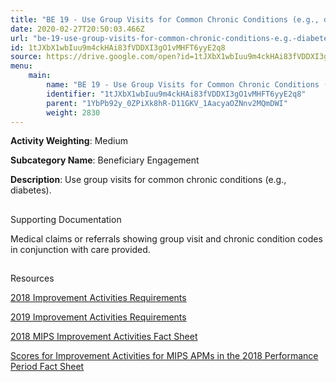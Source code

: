 ```yaml
---
title: "BE 19 - Use Group Visits for Common Chronic Conditions (e.g., diabetes)"
date: 2020-02-27T20:50:03.466Z
url: "be-19-use-group-visits-for-common-chronic-conditions-e.g.-diabetes.md"
id: 1tJXbX1wbIuu9m4ckHAi83fVDDXI3gO1vMHFT6yyE2q8
source: https://drive.google.com/open?id=1tJXbX1wbIuu9m4ckHAi83fVDDXI3gO1vMHFT6yyE2q8
menu:
    main:
        name: "BE 19 - Use Group Visits for Common Chronic Conditions (e.g., diabetes)"
        identifier: "1tJXbX1wbIuu9m4ckHAi83fVDDXI3gO1vMHFT6yyE2q8"
        parent: "1YbPb92y_0ZPiXk8hR-D11GKV_1AacyaOZNnv2MQmDWI"
        weight: 2830
---
```









**Activity Weighting**: Medium

**Subcategory Name**: Beneficiary Engagement

**Description**: Use group visits for common chronic conditions (e.g., diabetes).







## 

Supporting Documentation

Medical claims or referrals showing group visit and chronic condition codes in conjunction with care provided.







## 

Resources

[2018 Improvement Activities Requirements](https://qpp.cms.gov/mips/improvement-activities?py=2018)

[2019 Improvement Activities Requirements](https://qpp.cms.gov/mips/improvement-activities?py=2019)

[2018 MIPS Improvement Activities Fact Sheet](https://qpp.cms.gov/resource/2018%20MIPS%20Improvement%20Activities%20Fact%20Sheet)

[Scores for Improvement Activities for MIPS APMs in the 2018 Performance Period Fact Sheet](https://qpp.cms.gov/resource/2018%20MIPS%20APMs%20improvement%20Activities%20scores%20fact%20sheet)

